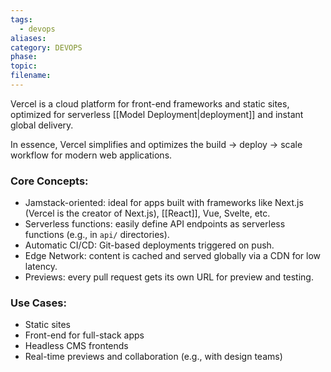 ```yaml
---
tags:
  - devops
aliases: 
category: DEVOPS
phase: 
topic: 
filename:
---
```

Vercel is a cloud platform for front-end frameworks and static sites, optimized for serverless [[Model Deployment|deployment]] and instant global delivery.

In essence, Vercel simplifies and optimizes the build → deploy → scale workflow for modern web applications.
### Core Concepts:

* Jamstack-oriented: ideal for apps built with frameworks like Next.js (Vercel is the creator of Next.js), [[React]], Vue, Svelte, etc.
* Serverless functions: easily define API endpoints as serverless functions (e.g., in `api/` directories).
* Automatic CI/CD: Git-based deployments triggered on push.
* Edge Network: content is cached and served globally via a CDN for low latency.
* Previews: every pull request gets its own URL for preview and testing.

### Use Cases:
* Static sites
* Front-end for full-stack apps
* Headless CMS frontends
* Real-time previews and collaboration (e.g., with design teams)
